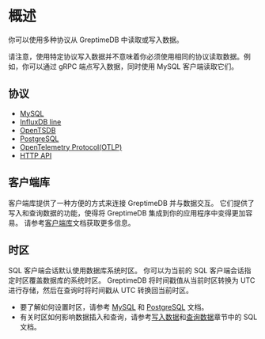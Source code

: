 # 概述

你可以使用多种协议从 GreptimeDB 中读取或写入数据。

请注意，使用特定协议写入数据并不意味着你必须使用相同的协议读取数据。例如，你可以通过 gRPC 端点写入数据，同时使用 MySQL 客户端读取它们。

## 协议

- [MySQL](./mysql.md)
- [InfluxDB line](./influxdb-line.md)
- [OpenTSDB](./opentsdb.md)
- [PostgreSQL](./postgresql.md)
- [OpenTelemetry Protocol(OTLP)](./otlp.md)
- [HTTP API](./http-api.md)

## 客户端库

客户端库提供了一种方便的方式来连接 GreptimeDB 并与数据交互。
它们提供了写入和查询数据的功能，使得将 GreptimeDB 集成到你的应用程序中变得更加容易。
请参考[客户端库](/user-guide/ingest-data/for-iot/grpc-sdks/overview.md)文档获取更多信息。

## 时区

SQL 客户端会话默认使用数据库系统时区。
你可以为当前的 SQL 客户端会话指定时区覆盖数据库的系统时区。
GreptimeDB 将时间戳值从当前时区转换为 UTC 进行存储，然后在查询时将时间戳从 UTC 转换回当前时区。

- 要了解如何设置时区，请参考 [MySQL](mysql.md#时区) 和 [PostgreSQL](postgresql.md#时区) 文档。
- 有关时区如何影响数据插入和查询，请参考[写入数据](../ingest-data/for-iot/sql.md#时区)和[查询数据](../query-data/sql.md#时区)章节中的 SQL 文档。
